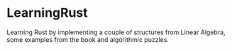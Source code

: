 # LearningRust
Learning Rust by implementing a couple of structures from Linear Algebra, some examples from the book and algorithmic puzzles.
